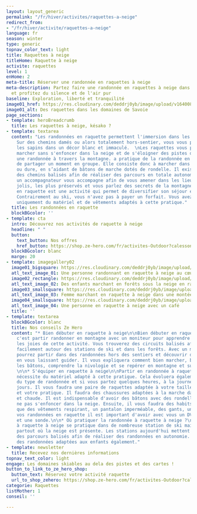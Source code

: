 ```yaml
---
layout: layout_generic
permalink: "/fr/hiver/activites/raquettes-a-neige"
redirect_from:
- "/fr/hiver/activite/raquettes-a-neige"
language: fr
season: winter
type: generic
topnav_color_text: light
title: Raquettes à neige
titleHome: Raquette à neige
activite: raquettes
level: 1
enHome: 2
meta-title: Réserver une randonnée en raquettes à neige
meta-description: Partez faire une randonnée en raquettes à neige dans la montagne
  et profitez du silence et de l'air pur
baseline: Exploration, liberté et tranquilité
image01_href: https://res.cloudinary.com/deddrj0yb/image/upload/v1640080084/website/winter/jacques-dillies-eL6lwLpGgnA-unsplash_qx3ylg.jpg
image01_alt: Des raquettes dans les domaines de Savoie
page_sections:
- template: heroBreadcrumb
  title: Les raquettes à neige, késako ?
- template: textarea
  content: "Les randonnées en raquette permettent l'immersion dans les montagnes enneigées.
    Sur des chemins damés ou alors totalement hors-sentier, vous vous plongez entre
    les sapins dans un décor blanc et immaculé.  \nLes raquettes vous permettent de
    marcher sans s'enfoncer dans la neige et de s'éloigner des pistes de ski pour
    une randonnée à travers la montagne. a pratique de la randonnée en raquette permet
    de partager un moment en groupe. Elle consiste donc à marcher dans la neige molle
    ou dure, en s’aidant de bâtons de marche dotés de rondelle. Il existe aujourd’hui
    des chemins balisés afin de réaliser des parcours en totale autonomie. Sinon,
    un accompagnateur vous accompagne afin de vous amener dans les lieux les plus
    jolis, les plus préservés et vous parlez des secrets de la montagne. La balade
    en raquette est une activité qui permet de diversifier son séjour en montagne.
    Contrairement au ski, vous n'avez pas à payer un forfait. Vous avez donc besoin
    uniquement du matériel et de vêtements adaptés à cette pratique."
  title: Les randonnées en raquette
  blockBGcolor: ''
- template: cta
  intro: Découvrez nos activités de raquette à neige
  headline: " "
  button:
    text_button: Nos offres
    href_button: https://shop.ze-hero.com/fr/activites-Outdoor?calessonstype=all&catypegenderlistsummer=all&calessonsactivitytype=Activit%C3%A9+non+ski&start-date=
  blockBGcolor: blanc
  marge: 20
- template: imagegallery02
  image01_bigsquare: https://res.cloudinary.com/deddrj0yb/image/upload/v1640080084/website/winter/pablo-guerrero-xglh7hBu9QU-unsplash_nvbvyf.jpg
  atl_text_image_01: Une personne randonnant en raquette à neige au cœur des montagnes
  image02_rectangle: https://res.cloudinary.com/deddrj0yb/image/upload/v1638883536/website/winter/Raquettes-groupe-enfants_xwknbx.jpg
  atl_text_image_02: Des enfants marchant en forêts sous la neige en raquette à neige
  image03_smallsquare: https://res.cloudinary.com/deddrj0yb/image/upload/v1652866526/website/winter/sandra-grunewald-weOMxCS6tD0-unsplash.jpg
  atl_text_image_03: Femme marchant en raquette à neige dans une montée
  image04_smallsquare: https://res.cloudinary.com/deddrj0yb/image/upload/v1638883541/website/winter/Raquettes-neige-pause_gixsqu.jpg
  atl_text_image_04: Une personne en raquette à neige avec un café
  title: ''
- template: textarea
  blockBGcolor: blanc
  title: Nos conseils Ze Hero
  content: "* Bien débuter en raquette à neige\n\nBien débuter en raquette à neige,
    c'est partir randonner en montagne avec un moniteur pour apprendre et découvrir
    les joies de cette activité. Vous trouverez des circuits balisés afin de randonner
    facilement autour des stations de ski et dans les forêts. Avec un moniteur, vous
    pourrez partir dans des randonnées hors des sentiers et découvrir des lieux uniques
    en vous laissant guider. Il vous expliquera comment bien marcher, bien utiliser
    les bâtons, comprendre la nivologie et se repérer en montagne et sur une carte.
    \n\n* S'équiper en raquette à neige\n\nPartir en randonnée à raquette à neige
    nécessite du matériel adapté à cette pratique. Cela évoluera également en fonction
    du type de randonnée et si vous partez quelques heures, à la journée ou plusieurs
    jours. Il vous faudra une paire de raquettes adaptée à votre taille, votre poids
    et votre pratique. Il faudra des chaussures adaptées à la marche dans la neige
    et chaude. Il est indispensable d'avoir des bâtons avec des rondelles afin de
    ne pas s'enfoncer dans la neige. Ensuite, il vous faudra des habits adaptés, tel
    que des vêtements respirant, un pantalon imperméable, des gants, un bonnet. Selon
    vos randonnées en raquette il est important d'avoir avec vous un DVA, une pelle
    et une sonde.\n\n* Où pratiquer la randonnée à raquette à neige ?\n\nLa randonnée
    à raquette à neige se pratique dans de nombreuse station de ski mais également
    partout où la neige est présente. Les stations aujourd'hui mettent à disposition
    des parcours balisés afin de réaliser des randonnées en autonomie. Vous trouverez
    des randonnées adaptées aux enfants également."
- template: newsletter
  title: Recevez nos dernières informations
topnav_text_color: light
engage: Les domaines skiables au dela des pistes et des cartes !
button_to_link_to_ze_hero_shop:
  button_text: Réservez votre activité raquette
  url_to_shop_zehero: https://shop.ze-hero.com/fr/activites-Outdoor?calessonstype=all&catypegenderlistsummer=all&calessonsactivitytype=Activit%C3%A9+non+ski&start-date=21%2F11%2F2021
categorie: Raquettes
listMother: 1
conseil: ''

---
```

